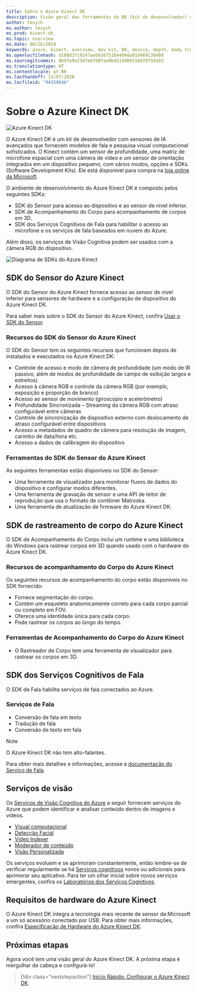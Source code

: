 ```yaml
---
title: Sobre o Azure Kinect DK
description: Visão geral das ferramentas do DK (kit do desenvolvedor) do Azure Kinect e serviços integrados.
author: tesych
ms.author: tesych
ms.prod: kinect-dk
ms.topic: overview
ms.date: 06/26/2019
keywords: azure, kinect, overview, dev kit, DK, device, depth, body tracking, speech, cognitive services, SDKs, SDK, firmware
ms.openlocfilehash: d188d37c0247aebb16f51b4404da81d469136468
ms.sourcegitcommit: 0b9fe9e23dfebf60faa9b451498951b970758103
ms.translationtype: HT
ms.contentlocale: pt-BR
ms.lasthandoff: 11/07/2020
ms.locfileid: "94359646"
---
```

# <a name="about-azure-kinect-dk"></a>Sobre o Azure Kinect DK

 ![Azure Kinect DK](./media/index/device-image.jpg)

O Azure Kinect DK é um kit de desenvolvedor com sensores de IA avançados que fornecem modelos de fala e pesquisa visual computacional sofisticados.  O Kinect contém um sensor de profundidade, uma matriz de microfone espacial com uma câmera de vídeo e um sensor de orientação integrados em um dispositivo pequeno, com vários modos, opções e SDKs (Software Development Kits). Ele está disponível para compra na [loja online da Microsoft](https://www.microsoft.com/p/azure-kinect-dk/8pp5vxmd9nhq).

O ambiente de desenvolvimento do Azure Kinect DK é composto pelos seguintes SDKs:

- SDK do Sensor para acesso ao dispositivo e ao sensor de nível inferior.
- SDK de Acompanhamento do Corpo para acompanhamento de corpos em 3D.
- SDK dos Serviços Cognitivos de Fala para habilitar o acesso ao microfone e os serviços de fala baseados em nuvem do Azure.

Além disso, os serviços de Visão Cognitiva podem ser usados com a câmera RGB do dispositivo.

   ![Diagrama de SDKs do Azure Kinect](./media/quickstarts/sdk-diagram.jpg)

## <a name="azure-kinect-sensor-sdk"></a>SDK do Sensor do Azure Kinect

O SDK do Sensor do Azure Kinect fornece acesso ao sensor de nível inferior para sensores de hardware e a configuração de dispositivo do Azure Kinect DK.

Para saber mais sobre o SDK do Sensor do Azure Kinect, confira [Usar o SDK do Sensor](about-sensor-sdk.md).

### <a name="azure-kinect-sensor-sdk-features"></a>Recursos do SDK do Sensor do Azure Kinect

O SDK do Sensor tem os seguintes recursos que funcionam depois de instalados e executados no Azure Kinect DK:

- Controle de acesso e modo de câmera de profundidade (um modo de IR passivo, além de modos de profundidade de campo de exibição largos e estreitos) 
- Acesso à câmera RGB e controle da câmera RGB (por exemplo, exposição e proporção de branco) 
- Acesso ao sensor de movimento (giroscópio e acelerômetro) 
- Profundidade Sincronizada – Streaming da câmera RGB com atraso configurável entre câmeras 
- Controle de sincronização de dispositivo externo com deslocamento de atraso configurável entre dispositivos 
- Acesso a metadados de quadro de câmera para resolução de imagem, carimbo de data/hora etc. 
- Acesso a dados de calibragem do dispositivo 

### <a name="azure-kinect-sensor-sdk-tools"></a>Ferramentas do SDK do Sensor do Azure Kinect

As seguintes ferramentas estão disponíveis no SDK do Sensor:

- Uma ferramenta de visualizador para monitorar fluxos de dados do dispositivo e configurar modos diferentes.
- Uma ferramenta de gravação de sensor e uma API de leitor de reprodução que usa o formato de contêiner Matroska.
- Uma ferramenta de atualização de firmware do Azure Kinect DK.

## <a name="azure-kinect-body-tracking-sdk"></a>SDK de rastreamento de corpo do Azure Kinect

O SDK de Acompanhamento do Corpo inclui um runtime e uma biblioteca do Windows para rastrear corpos em 3D quando usado com o hardware do Azure Kinect DK.

### <a name="azure-kinect-body-tracking-features"></a>Recursos de acompanhamento do Corpo do Azure Kinect

Os seguintes recursos de acompanhamento do corpo estão disponíveis no SDK fornecido:

- Fornece segmentação do corpo.
- Contém um esqueleto anatomicamente correto para cada corpo parcial ou completo em FOV.
- Oferece uma identidade única para cada corpo.
- Pode rastrear os corpos ao longo do tempo.

### <a name="azure-kinect-body-tracking-tools"></a>Ferramentas de Acompanhamento do Corpo do Azure Kinect

- O Rastreador de Corpo tem uma ferramenta de visualizador para rastrear os corpos em 3D.

## <a name="speech-cognitive-services-sdk"></a>SDK dos Serviços Cognitivos de Fala

O SDK de Fala habilita serviços de fala conectados ao Azure.

### <a name="speech-services"></a>Serviços de Fala

- Conversão de fala em texto
- Tradução de fala
- Conversão de texto em fala

>[!NOTE]
>O Azure Kinect DK não tem alto-falantes.

Para obter mais detalhes e informações, acesse a [documentação do Serviço de Fala](../cognitive-services/speech-service/index.yml).

## <a name="vision-services"></a>Serviços de visão

Os [Serviços de Visão Cognitiva do Azure](https://azure.microsoft.com/services/cognitive-services/directory/vision/) a seguir fornecem serviços do Azure que podem identificar e analisar conteúdo dentro de imagens e vídeos.

- [Visual computacional](https://azure.microsoft.com/services/cognitive-services/computer-vision/)
- [Detecção Facial](https://azure.microsoft.com/services/cognitive-services/face/)
- [Video Indexer](https://azure.microsoft.com/services/media-services/video-indexer/)
- [Moderador de conteúdo](https://azure.microsoft.com/services/cognitive-services/content-moderator/)
- [Visão Personalizada](https://azure.microsoft.com/services/cognitive-services/custom-vision-service/)

Os serviços evoluem e se aprimoram constantemente, então lembre-se de verificar regularmente se há [Serviços cognitivos](https://azure.microsoft.com/services/cognitive-services/) novos ou adicionais para aprimorar seu aplicativo. Para ter um olhar inicial sobre novos serviços emergentes, confira os [Laboratórios dos Serviços Cognitivos](https://labs.cognitive.microsoft.com/).

## <a name="azure-kinect-hardware-requirements"></a>Requisitos de hardware do Azure Kinect

O Azure Kinect DK integra a tecnologia mais recente de sensor da Microsoft a um só acessório conectado por USB. Para obter mais informações, confira [Especificação de Hardware do Azure Kinect DK](hardware-specification.md).

## <a name="next-steps"></a>Próximas etapas

Agora você tem uma visão geral do Azure Kinect DK. A próxima etapa é mergulhar de cabeça e configurá-lo!

> [!div class="nextstepaction"]
>[Início Rápido: Configurar o Azure Kinect DK](set-up-azure-kinect-dk.md)
